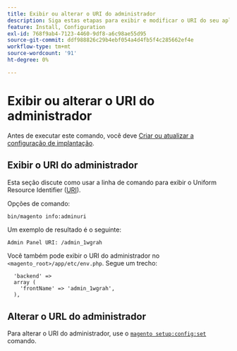 ```yaml
---
title: Exibir ou alterar o URI do administrador
description: Siga estas etapas para exibir e modificar o URI do seu aplicativo de Administração do Adobe Commerce.
feature: Install, Configuration
exl-id: 768f9ab4-7123-4460-9df8-a6c98ae55d95
source-git-commit: ddf988826c29b4ebf054a4d4fb5f4c285662ef4e
workflow-type: tm+mt
source-wordcount: '91'
ht-degree: 0%

---
```


# Exibir ou alterar o URI do administrador

Antes de executar este comando, você deve [Criar ou atualizar a configuração de implantação](deployment.md).

## Exibir o URI do administrador

Esta seção discute como usar a linha de comando para exibir o Uniform Resource Identifier ([URI](https://www.w3.org/Protocols/rfc2616/rfc2616-sec3.html#sec3.2)).

Opções de comando:

```bash
bin/magento info:adminuri
```

Um exemplo de resultado é o seguinte:

```terminal
Admin Panel URI: /admin_1wgrah
```

Você também pode exibir o URI do administrador no `<magento_root>/app/etc/env.php`. Segue um trecho:

```php?start_inline=1
  'backend' =>
  array (
    'frontName' => 'admin_1wgrah',
  ),
```

## Alterar o URL do administrador

Para alterar o URI do administrador, use o [`magento setup:config:set`](deployment.md) comando.
